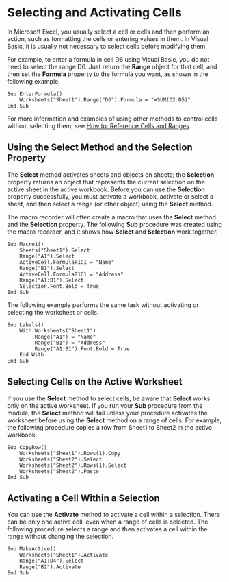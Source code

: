 
# Selecting and Activating Cells

In Microsoft Excel, you usually select a cell or cells and then perform an action, such as formatting the cells or entering values in them. In Visual Basic, it is usually not necessary to select cells before modifying them.

For example, to enter a formula in cell D6 using Visual Basic, you do not need to select the range D6. Just return the  **Range** object for that cell, and then set the **Formula** property to the formula you want, as shown in the following example.



```VB.net
Sub EnterFormula() 
    Worksheets("Sheet1").Range("D6").Formula = "=SUM(D2:D5)" 
End Sub
```

For more information and examples of using other methods to control cells without selecting them, see  [How to: Reference Cells and Ranges](a16caa8d-21c9-ff33-347b-ce671248a92d.md).

## Using the Select Method and the Selection Property

The  **Select** method activates sheets and objects on sheets; the **Selection** property returns an object that represents the current selection on the active sheet in the active workbook. Before you can use the **Selection** property successfully, you must activate a workbook, activate or select a sheet, and then select a range (or other object) using the **Select** method.

The macro recorder will often create a macro that uses the  **Select** method and the **Selection** property. The following **Sub** procedure was created using the macro recorder, and it shows how **Select** and **Selection** work together.




```VB.net
Sub Macro1() 
    Sheets("Sheet1").Select 
    Range("A1").Select 
    ActiveCell.FormulaR1C1 = "Name" 
    Range("B1").Select 
    ActiveCell.FormulaR1C1 = "Address" 
    Range("A1:B1").Select 
    Selection.Font.Bold = True 
End Sub
```

The following example performs the same task without activating or selecting the worksheet or cells.




```VB.net
Sub Labels() 
    With Worksheets("Sheet1") 
        .Range("A1") = "Name" 
        .Range("B1") = "Address" 
        .Range("A1:B1").Font.Bold = True 
    End With 
End Sub
```


## Selecting Cells on the Active Worksheet

If you use the  **Select** method to select cells, be aware that **Select** works only on the active worksheet. If you run your **Sub** procedure from the module, the **Select** method will fail unless your procedure activates the worksheet before using the **Select** method on a range of cells. For example, the following procedure copies a row from Sheet1 to Sheet2 in the active workbook.


```VB.net
Sub CopyRow() 
    Worksheets("Sheet1").Rows(1).Copy 
    Worksheets("Sheet2").Select 
    Worksheets("Sheet2").Rows(1).Select 
    Worksheets("Sheet2").Paste 
End Sub
```


## Activating a Cell Within a Selection

You can use the  **Activate** method to activate a cell within a selection. There can be only one active cell, even when a range of cells is selected. The following procedure selects a range and then activates a cell within the range without changing the selection.


```VB.net
Sub MakeActive() 
    Worksheets("Sheet1").Activate 
    Range("A1:D4").Select 
    Range("B2").Activate 
End Sub
```

